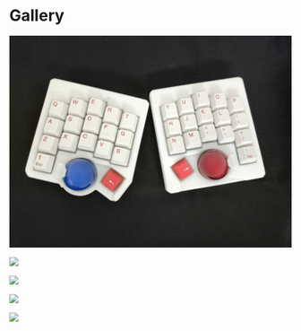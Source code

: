 # Gallery

![](img/dual-trackball.jpg)

![](img/row-stagger-wireless-split.png)

![](img/row-stagger-wired-40.png)

![](img/ortho-wired-4x4.png)

![](img/col-stagger-wireless-split.png)


